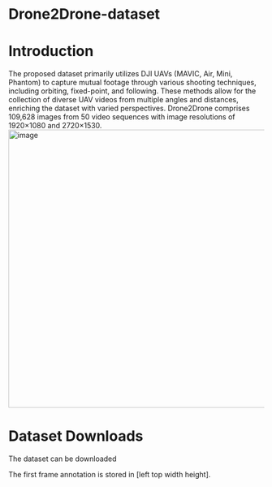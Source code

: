 # Drone2Drone-dataset
# Introduction
The proposed dataset primarily utilizes DJI UAVs (MAVIC, Air, Mini, Phantom) to capture mutual footage through various shooting techniques, including orbiting, fixed-point, and following. These methods allow for the collection of diverse UAV videos from multiple angles and distances, enriching the dataset with varied perspectives. Drone2Drone comprises 109,628 images from 50 video sequences with image resolutions of 1920×1080 and 2720×1530.
<img width="942" height="548" alt="image" src="https://github.com/user-attachments/assets/4b3b9b93-f8c6-4f04-9c8a-d72bf25d9acd" />

# Dataset Downloads
The dataset can be downloaded

The first frame annotation is stored in [left top width height].
